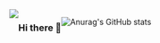 <div style="display:flex; flex-direction:row;">
    <a href="https://velog.io/@coding_cat">
        <img src="https://img.shields.io/badge/
            velog-20C997?style=flat&logo=v&logoColor=white">
    </a>

### Hi there 👋
![Anurag's GitHub stats](https://github-readme-stats.vercel.app/api?username=jongkweanlee&show_icons=true&theme=aura_dark)
